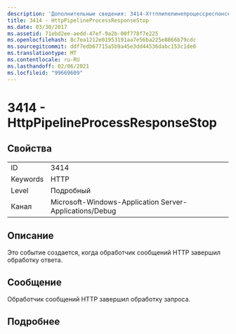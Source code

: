 ```yaml
---
description: 'Дополнительные сведения: 3414-Хттппипелинепроцессреспонсестоп'
title: 3414 - HttpPipelineProcessResponseStop
ms.date: 03/30/2017
ms.assetid: 71ebd2ee-aedd-47ef-9a2b-00f778f7e225
ms.openlocfilehash: 8c7ea1212e01953191aa7e56ba225e8866b79cdc
ms.sourcegitcommit: ddf7edb67715a5b9a45e3dd44536dabc153c1de0
ms.translationtype: MT
ms.contentlocale: ru-RU
ms.lasthandoff: 02/06/2021
ms.locfileid: "99669609"
---
```

# <a name="3414---httppipelineprocessresponsestop"></a>3414 - HttpPipelineProcessResponseStop

## <a name="properties"></a>Свойства  
  
|||  
|-|-|  
|ID|3414|  
|Keywords|HTTP|  
|Level|Подробный|  
|Канал|Microsoft-Windows-Application Server-Applications/Debug|  
  
## <a name="description"></a>Описание  

 Это событие создается, когда обработчик сообщений HTTP завершил обработку ответа.  
  
## <a name="message"></a>Сообщение  

 Обработчик сообщений HTTP завершил обработку запроса.  
  
## <a name="details"></a>Подробнее
